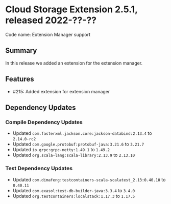 # Cloud Storage Extension 2.5.1, released 2022-??-??

Code name: Extension Manager support

## Summary

In this release we added an extension for the extension manager.

## Features

* #215: Added extension for extension manager

## Dependency Updates

### Compile Dependency Updates

* Updated `com.fasterxml.jackson.core:jackson-databind:2.13.4` to `2.14.0-rc2`
* Updated `com.google.protobuf:protobuf-java:3.21.6` to `3.21.7`
* Updated `io.grpc:grpc-netty:1.49.1` to `1.49.2`
* Updated `org.scala-lang:scala-library:2.13.9` to `2.13.10`

### Test Dependency Updates

* Updated `com.dimafeng:testcontainers-scala-scalatest_2.13:0.40.10` to `0.40.11`
* Updated `com.exasol:test-db-builder-java:3.3.4` to `3.4.0`
* Updated `org.testcontainers:localstack:1.17.3` to `1.17.5`

